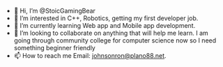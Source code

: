 - 👋 Hi, I’m @StoicGamingBear
- 👀 I’m interested in C++, Robotics, getting my first developer job.
- 🌱 I’m currently learning Web app and Mobile app development.
- 💞️ I’m looking to collaborate on anything that will help me learn. I am going through community college for computer science now so I need something beginner friendly
- 📫 How to reach me Email: johnsonron@plano88.net.
